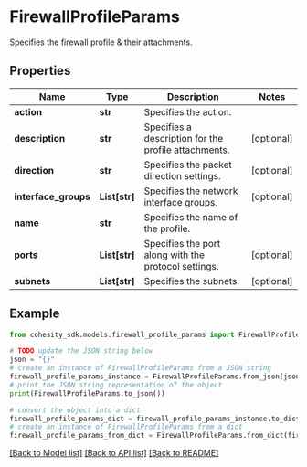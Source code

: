 # FirewallProfileParams

Specifies the firewall profile & their attachments.

## Properties

Name | Type | Description | Notes
------------ | ------------- | ------------- | -------------
**action** | **str** | Specifies the action. | 
**description** | **str** | Specifies a description for the profile attachments. | [optional] 
**direction** | **str** | Specifies the packet direction settings. | [optional] 
**interface_groups** | **List[str]** | Specifies the network interface groups. | [optional] 
**name** | **str** | Specifies the name of the profile. | 
**ports** | **List[str]** | Specifies the port along with the protocol settings. | [optional] 
**subnets** | **List[str]** | Specifies the subnets. | [optional] 

## Example

```python
from cohesity_sdk.models.firewall_profile_params import FirewallProfileParams

# TODO update the JSON string below
json = "{}"
# create an instance of FirewallProfileParams from a JSON string
firewall_profile_params_instance = FirewallProfileParams.from_json(json)
# print the JSON string representation of the object
print(FirewallProfileParams.to_json())

# convert the object into a dict
firewall_profile_params_dict = firewall_profile_params_instance.to_dict()
# create an instance of FirewallProfileParams from a dict
firewall_profile_params_from_dict = FirewallProfileParams.from_dict(firewall_profile_params_dict)
```
[[Back to Model list]](../README.md#documentation-for-models) [[Back to API list]](../README.md#documentation-for-api-endpoints) [[Back to README]](../README.md)


